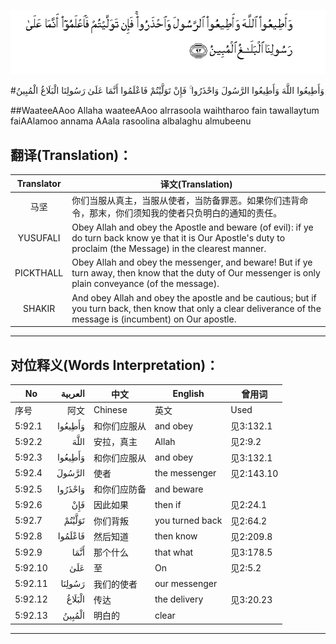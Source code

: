 ![005:092](images/005_092.gif)

#وَأَطِيعُوا اللَّهَ وَأَطِيعُوا الرَّسُولَ وَاحْذَرُوا ۚ فَإِنْ تَوَلَّيْتُمْ فَاعْلَمُوا أَنَّمَا عَلَىٰ رَسُولِنَا الْبَلَاغُ الْمُبِينُ 

##WaateeAAoo Allaha waateeAAoo alrrasoola waihtharoo fain tawallaytum faiAAlamoo annama AAala rasoolina albalaghu almubeenu 

## 翻译(Translation)：

| Translator | 译文(Translation)                                            |
| :--------: | ------------------------------------------------------------ |
|    马坚    | 你们当服从真主，当服从使者，当防备罪恶。如果你们违背命令，那末，你们须知我的使者只负明白的通知的责任。 |
|  YUSUFALI  | Obey Allah and obey the Apostle and beware (of evil): if ye do turn back know ye that it is Our Apostle's duty to proclaim (the Message) in the clearest manner. |
| PICKTHALL  | Obey Allah and obey the messenger, and beware! But if ye turn away, then know that the duty of Our messenger is only plain conveyance (of the message). |
|   SHAKIR   | And obey Allah and obey the apostle and be cautious; but if you turn back, then know that only a clear deliverance of the message is (incumbent) on Our apostle. |

---

## 对位释义(Words Interpretation)：

| No   | العربية | 中文    | English | 曾用词 |
| ---- | ------: | ------- | ------- | ------ |
| 序号 |    阿文 | Chinese | 英文    | Used   |
| 5:92.1  | وَأَطِيعُوا | 和你们应服从 | and obey        | 见3:132.1  |
| 5:92.2  | اللَّهَ    | 安拉，真主   | Allah           | 见2:9.2    |
| 5:92.3  | وَأَطِيعُوا | 和你们应服从 | and obey        | 见3:132.1  |
| 5:92.4  | الرَّسُولَ  | 使者         | the messenger   | 见2:143.10 |
| 5:92.5  | وَاحْذَرُوا | 和你们应防备 | and beware      |            |
| 5:92.6  | فَإِنْ     | 因此如果     | then if         | 见2:24.1   |
| 5:92.7  | تَوَلَّيْتُمْ  | 你们背叛     | you turned back | 见2:64.2   |
| 5:92.8  | فَاعْلَمُوا | 然后知道     | then know       | 见2:209.8  |
| 5:92.9  | أَنَّمَا    | 那个什么     | that what       | 见3:178.5  |
| 5:92.10 | عَلَىٰ     | 至           | On              | 见2:5.2    |
| 5:92.11 | رَسُولِنَا  | 我们的使者   | our messenger   |            |
| 5:92.12 | الْبَلَاغُ  | 传达         | the delivery    | 见3:20.23  |
| 5:92.13 | الْمُبِينُ  | 明白的       | clear           |            |

---
